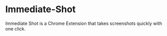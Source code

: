 # Immediate-Shot
Immediate Shot is a Chrome Extension that takes screenshots quickly with one click.
